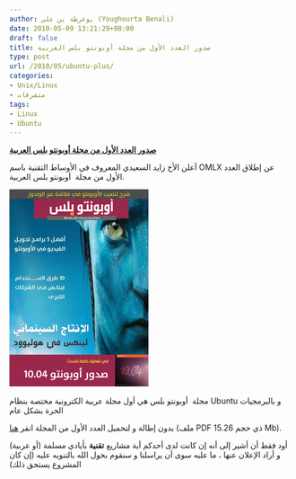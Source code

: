 ```yaml
---
author: يوغرطة بن علي (Youghourta Benali)
date: 2010-05-09 13:21:29+00:00
draft: false
title: صدور العدد الأول من مجلة أوبونتو بلس العربية
type: post
url: /2010/05/ubuntu-plus/
categories:
- Unix/Linux
- متفرقات
tags:
- Linux
- Ubuntu
---
```


[**صدور العدد الأول من مجلة أوبونتو بلس العربية**](https://www.it-scoop.com/2010/05/ubuntu-plus/ )


أعلن الأخ زايد السعيدي المعروف في الأوساط التقنية باسم OMLX عن إطلاق العدد الأول من مجلة  أوبونتو بلس العربية.

[![](ubuntu-plus-end-cover_May-2010.png)
](https://www.it-scoop.com/2010/05/ubuntu-plus/ )

مجلة  أوبونتو بلس هي أول مجلة عربية الكترونية مختصة بنظام Ubuntu و بالبرمجيات الحرة بشكل عام

بدون إطالة و لتحميل العدد الأول من المجلة انقر [هنا](https://sourceforge.net/projects/omlx/files/UbuntuPlus%20Magazine%20Arabic/itwadi_ubuntu-plus-may08-2010-e1.pdf/download) (ملف PDF ذي حجم 15.26 Mb).

أود فقط أن أشير إلى أنه إن كانت لدى أحدكم أية مشاريع **تقنية** بأيادي مسلمة (أو عربية) و أراد الإعلان عنها ، ما عليه سوى أن يراسلنا و سنقوم بحول الله بالتنويه عليه (إن كان المشروع يستحق ذلك)
